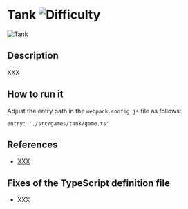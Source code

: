 # Tank ![Difficulty](https://img.shields.io/badge/Difficulty-Beginner-green.svg)

![Tank](https://github.com/digitsensitive/phaser3-typescript/blob/master/src/games/tank/assets/github/tank.png)

## Description

XXX

## How to run it

Adjust the entry path in the `webpack.config.js` file as follows:
```
entry: './src/games/tank/game.ts'
```

## References

* [XXX](XXX)

## Fixes of the TypeScript definition file

* XXX
